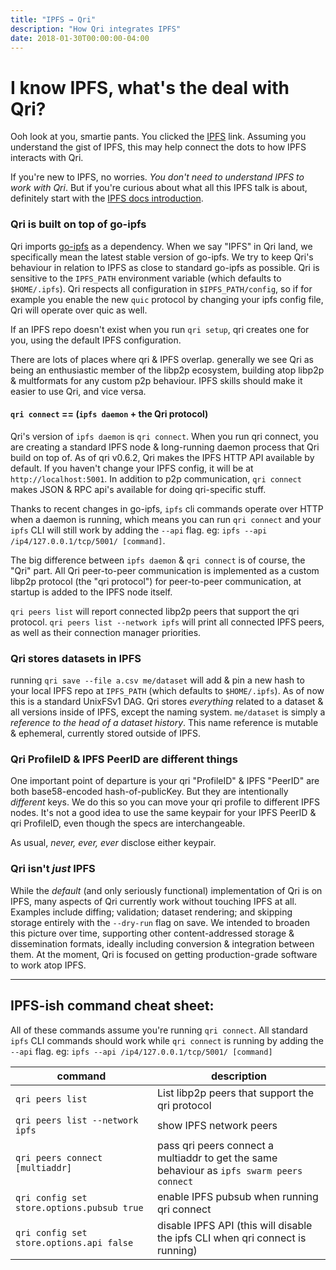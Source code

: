 ```yaml
---
title: "IPFS → Qri"
description: "How Qri integrates IPFS"
date: 2018-01-30T00:00:00-04:00
---
```


# I know IPFS, what's the deal with Qri?

Ooh look at you, smartie pants. You clicked the [IPFS](https://ipfs.io) link.  Assuming you understand the gist of IPFS, this may help connect the dots to how IPFS interacts with Qri.

If you're new to IPFS, no worries. _You don't need to understand IPFS to work with Qri_. But if you're curious about what all this IPFS talk is about, definitely start with the [IPFS docs introduction](https://docs.ipfs.io/introduction/).

### Qri is built on top of go-ipfs
Qri imports [go-ipfs](https://github.com/ipfs/go-ipfs) as a dependency. When we say "IPFS" in Qri land, we specifically mean the latest stable version of go-ipfs. We try to keep Qri's behaviour in relation to IPFS as close to standard go-ipfs as possible. Qri is sensitive to the `IPFS_PATH` environment variable (which defaults to `$HOME/.ipfs`). Qri respects all configuration in `$IPFS_PATH/config`, so if for example you enable the new `quic` protocol by changing your ipfs config file, Qri will operate over quic as well.

If an IPFS repo doesn't exist when you run  `qri setup`, qri creates one for you, using the default IPFS configuration.

There are lots of places where qri & IPFS overlap. generally we see Qri as being an enthusiastic member of the libp2p ecosystem, building atop libp2p & multformats for any custom p2p behaviour. IPFS skills should make it easier to use Qri, and vice versa.

#### `qri connect` == (`ipfs daemon` + the Qri protocol)
Qri's version of `ipfs daemon` is `qri connect`. When you run qri connect, you are creating a standard IPFS node & long-running daemon process that Qri build on top of. As of qri v0.6.2, Qri makes the IPFS HTTP API available by default. If you haven't change your IPFS config, it will be at `http://localhost:5001`. In addition to p2p communication, `qri connect` makes JSON & RPC api's available for doing qri-specific stuff.

Thanks to recent changes in go-ipfs, `ipfs` cli commands operate over HTTP when a daemon is running, which means you can run `qri connect` and your `ipfs` CLI will still work by adding the `--api` flag. eg: `ipfs --api /ip4/127.0.0.1/tcp/5001/ [command]`.

The big difference between `ipfs daemon` & `qri connect` is of course, the "Qri" part. All Qri peer-to-peer communication is implemented as a custom libp2p protocol (the "qri protocol") for peer-to-peer communication, at startup is added to the IPFS node itself. 

`qri peers list` will report connected libp2p peers that support the qri protocol. `qri peers list --network ipfs` will print all connected IPFS peers, as well as their connection manager priorities.

### Qri stores datasets in IPFS

running `qri save --file a.csv me/dataset` will add & pin a new hash to your local IPFS repo at `IPFS_PATH` (which defaults to `$HOME/.ipfs`). As of now this is a standard UnixFSv1 DAG. Qri stores _everything_ related to a dataset & all versions inside of IPFS, except the naming system. `me/dataset` is simply a _reference to the head of a dataset history_. This name reference is mutable & ephemeral, currently stored outside of IPFS.

### Qri ProfileID & IPFS PeerID are different things
One important point of departure is your qri "ProfileID" & IPFS "PeerID" are both base58-encoded hash-of-publicKey. But they are intentionally _different_ keys. We do this so you can move your qri profile to different IPFS nodes. It's not a good idea to use the same keypair for your IPFS PeerID & qri ProfileID, even though the specs are interchangeable. 

As usual, _never, ever, ever_ disclose either keypair.

### Qri isn't _just_ IPFS
While the _default_ (and only seriously functional) implementation of Qri is on IPFS, many aspects of Qri currently work without touching IPFS at all. Examples include diffing; validation; dataset rendering; and skipping storage entirely with the  `--dry-run` flag on save. We intended to broaden this picture over time, supporting other content-addressed storage & dissemination formats, ideally including conversion & integration between them. At the moment, Qri is focused on getting production-grade software to work atop IPFS.

** **

## IPFS-ish command cheat sheet:

All of these commands assume you're running `qri connect`. All standard `ipfs` CLI commands should work while `qri connect` is running by adding the `--api` flag. eg: `ipfs --api /ip4/127.0.0.1/tcp/5001/ [command]`

| command | description |
| ------- | ----------- |
| `qri peers list` | List libp2p peers that support the qri protocol |
| `qri peers list --network ipfs` | show IPFS network peers |
| `qri peers connect [multiaddr]` | pass qri peers connect a multiaddr to get the same behaviour as `ipfs swarm peers connect`| 
| `qri config set store.options.pubsub true` | enable IPFS pubsub when running qri connect |
| `qri config set store.options.api false` | disable IPFS API (this will disable the ipfs CLI when qri connect is running) |
